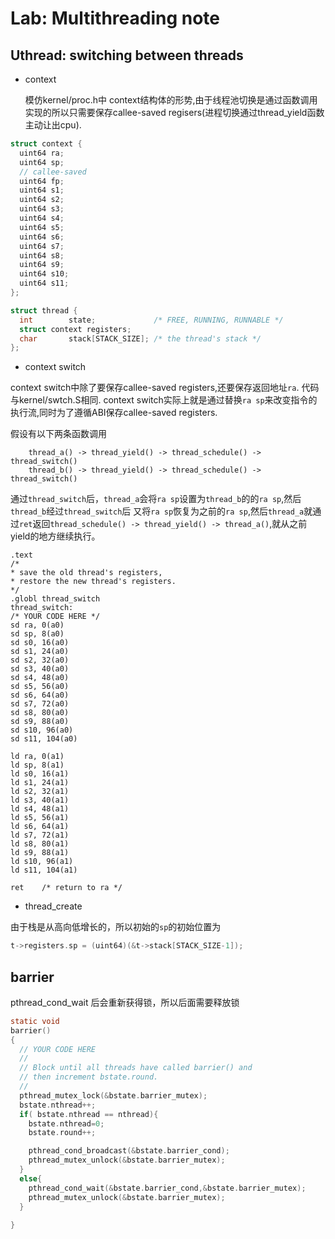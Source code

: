 # Lab: Multithreading note

## Uthread: switching between threads

* context 
  
  模仿kernel/proc.h中 context结构体的形势,由于线程池切换是通过函数调用实现的所以只需要保存callee-saved regisers(进程切换通过thread_yield函数主动让出cpu).

```c
struct context {
  uint64 ra;
  uint64 sp;
  // callee-saved
  uint64 fp;
  uint64 s1;
  uint64 s2;
  uint64 s3;
  uint64 s4;
  uint64 s5;
  uint64 s6;
  uint64 s7;
  uint64 s8;
  uint64 s9;
  uint64 s10;
  uint64 s11;
};

struct thread {
  int        state;             /* FREE, RUNNING, RUNNABLE */
  struct context registers;
  char       stack[STACK_SIZE]; /* the thread's stack */
};
```

* context switch

context switch中除了要保存callee-saved registers,还要保存返回地址```ra```.
代码与kernel/swtch.S相同. context switch实际上就是通过替换```ra sp```来改变指令的执行流,同时为了遵循ABI保存callee-saved registers.

假设有以下两条函数调用

```shell
    thread_a() -> thread_yield() -> thread_schedule() -> thread_switch()
    thread_b() -> thread_yield() -> thread_schedule() -> thread_switch()
```

通过```thread_switch```后，```thread_a```会将```ra sp```设置为```thread_b```的的```ra sp```,然后```thread_b```经过```thread_switch```后
又将```ra sp```恢复为之前的```ra sp```,然后```thread_a```就通过```ret```返回```thread_schedule() -> thread_yield() -> thread_a()```,就从之前yield的地方继续执行。

```assemble
.text
/*
* save the old thread's registers,
* restore the new thread's registers.
*/
.globl thread_switch
thread_switch:
/* YOUR CODE HERE */
sd ra, 0(a0)
sd sp, 8(a0)
sd s0, 16(a0)
sd s1, 24(a0)
sd s2, 32(a0)
sd s3, 40(a0)
sd s4, 48(a0)
sd s5, 56(a0)
sd s6, 64(a0)
sd s7, 72(a0)
sd s8, 80(a0)
sd s9, 88(a0)
sd s10, 96(a0)
sd s11, 104(a0)

ld ra, 0(a1)
ld sp, 8(a1)
ld s0, 16(a1)
ld s1, 24(a1)
ld s2, 32(a1)
ld s3, 40(a1)
ld s4, 48(a1)
ld s5, 56(a1)
ld s6, 64(a1)
ld s7, 72(a1)
ld s8, 80(a1)
ld s9, 88(a1)
ld s10, 96(a1)
ld s11, 104(a1)

ret    /* return to ra */

```

* thread_create

由于栈是从高向低增长的，所以初始的```sp```的初始位置为

```c
t->registers.sp = (uint64)(&t->stack[STACK_SIZE-1]);
```

## barrier

pthread_cond_wait 后会重新获得锁，所以后面需要释放锁

```c
static void 
barrier()
{
  // YOUR CODE HERE
  //
  // Block until all threads have called barrier() and
  // then increment bstate.round.
  //
  pthread_mutex_lock(&bstate.barrier_mutex);
  bstate.nthread++;
  if( bstate.nthread == nthread){
    bstate.nthread=0;
    bstate.round++;

    pthread_cond_broadcast(&bstate.barrier_cond);
    pthread_mutex_unlock(&bstate.barrier_mutex);
  }
  else{
    pthread_cond_wait(&bstate.barrier_cond,&bstate.barrier_mutex);
    pthread_mutex_unlock(&bstate.barrier_mutex);
  }
  
}
```

